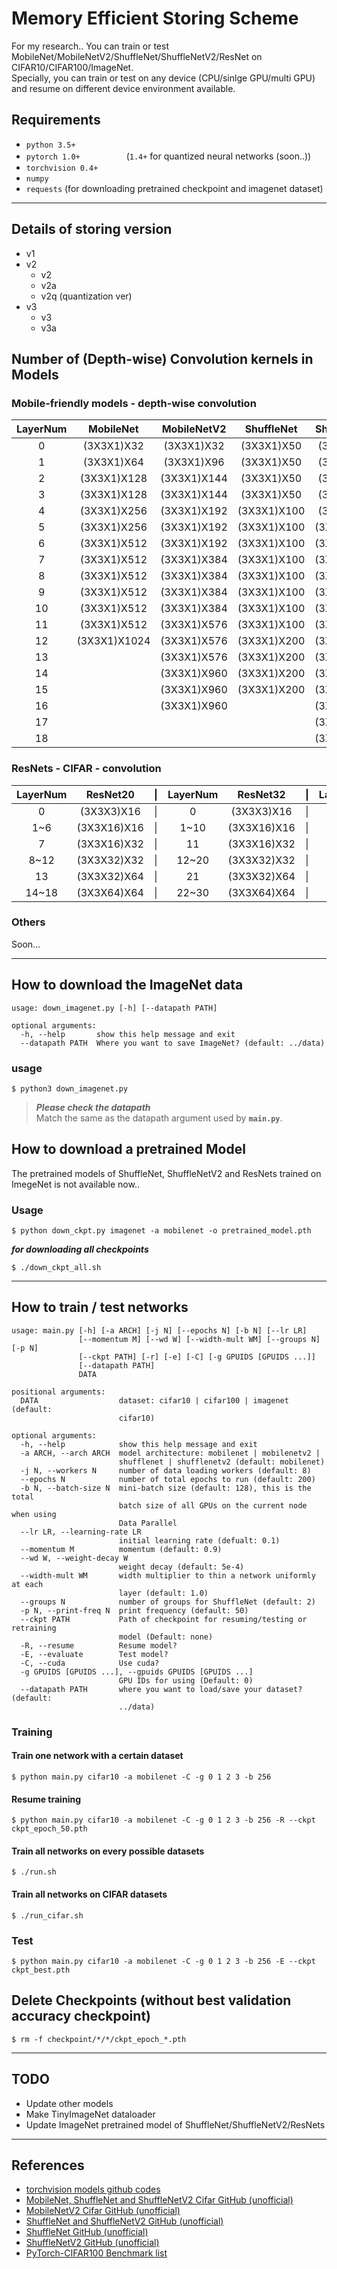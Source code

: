 # Memory Efficient Storing Scheme

For my research..
You can train or test MobileNet/MobileNetV2/ShuffleNet/ShuffleNetV2/ResNet on CIFAR10/CIFAR100/ImageNet.  
Specially, you can train or test on any device (CPU/sinlge GPU/multi GPU) and resume on different device environment available.

## Requirements

- `python 3.5+`
- `pytorch 1.0+` 　　　　　(`1.4+` for quantized neural networks (soon..))
- `torchvision 0.4+`
- `numpy`
- `requests` (for downloading pretrained checkpoint and imagenet dataset)

----------

## Details of storing version

- v1
- v2
  - v2
  - v2a
  - v2q (quantization ver)
- v3
  - v3
  - v3a

## Number of (Depth-wise) Convolution kernels in Models

### Mobile-friendly models - depth-wise convolution

| LayerNum |  MobileNet   | MobileNetV2 | ShuffleNet  | ShuffleNetV2 |
|:--------:|:------------:|:-----------:|:-----------:|:------------:|
|    0     | (3X3X1)X32   | (3X3X1)X32  | (3X3X1)X50  | (3X3X1)X24   |
|    1     | (3X3X1)X64   | (3X3X1)X96  | (3X3X1)X50  | (3X3X1)X58   |
|    2     | (3X3X1)X128  | (3X3X1)X144 | (3X3X1)X50  | (3X3X1)X58   |
|    3     | (3X3X1)X128  | (3X3X1)X144 | (3X3X1)X50  | (3X3X1)X58   |
|    4     | (3X3X1)X256  | (3X3X1)X192 | (3X3X1)X100 | (3X3X1)X58   |
|    5     | (3X3X1)X256  | (3X3X1)X192 | (3X3X1)X100 | (3X3X1)X116  |
|    6     | (3X3X1)X512  | (3X3X1)X192 | (3X3X1)X100 | (3X3X1)X116  |
|    7     | (3X3X1)X512  | (3X3X1)X384 | (3X3X1)X100 | (3X3X1)X116  |
|    8     | (3X3X1)X512  | (3X3X1)X384 | (3X3X1)X100 | (3X3X1)X116  |
|    9     | (3X3X1)X512  | (3X3X1)X384 | (3X3X1)X100 | (3X3X1)X116  |
|    10    | (3X3X1)X512  | (3X3X1)X384 | (3X3X1)X100 | (3X3X1)X116  |
|    11    | (3X3X1)X512  | (3X3X1)X576 | (3X3X1)X100 | (3X3X1)X116  |
|    12    | (3X3X1)X1024 | (3X3X1)X576 | (3X3X1)X200 | (3X3X1)X116  |
|    13    |              | (3X3X1)X576 | (3X3X1)X200 | (3X3X1)X116  |
|    14    |              | (3X3X1)X960 | (3X3X1)X200 | (3X3X1)X232  |
|    15    |              | (3X3X1)X960 | (3X3X1)X200 | (3X3X1)X232  |
|    16    |              | (3X3X1)X960 |             | (3X3X1)X232  |
|    17    |              |             |             | (3X3X1)X232  |
|    18    |              |             |             | (3X3X1)X232  |

### ResNets - CIFAR - convolution

| LayerNum |  ResNet20  | \| | LayerNum |  ResNet32  | \| | LayerNum |  ResNet44  | \| | LayerNum |  ResNet56  | \| | LayerNum |  ResNet110  |
|:--------:|:----------:|:--:|:--------:|:----------:|:--:|:--------:|:----------:|:--:|:--------:|:----------:|:--:|:--------:|:-----------:|
|  0      | (3X3X3)X16  | \| |  0      | (3X3X3)X16  | \| |  0      | (3X3X3)X16  | \| |  0      | (3X3X3)X16  | \| |  0       | (3X3X3)X16  |
|  1~6    | (3X3X16)X16 | \| |  1~10   | (3X3X16)X16 | \| |  1~14   | (3X3X16)X16 | \| |  1~18   | (3X3X16)X16 | \| |  1~36    | (3X3X16)X16 |
|  7      | (3X3X16)X32 | \| |  11     | (3X3X16)X32 | \| |  15     | (3X3X16)X32 | \| |  19     | (3X3X16)X32 | \| |  37      | (3X3X16)X32 |
|  8~12   | (3X3X32)X32 | \| |  12~20  | (3X3X32)X32 | \| |  16~28  | (3X3X32)X32 | \| |  20~36  | (3X3X32)X32 | \| |  38~72   | (3X3X32)X32 |
|  13     | (3X3X32)X64 | \| |  21     | (3X3X32)X64 | \| |  29     | (3X3X32)X64 | \| |  37     | (3X3X32)X64 | \| |  73      | (3X3X32)X64 |
|  14~18  | (3X3X64)X64 | \| |  22~30  | (3X3X64)X64 | \| |  30~42  | (3X3X64)X64 | \| |  38~54  | (3X3X64)X64 | \| |  74~108  | (3X3X64)X64 |

### Others

Soon...

----------

## How to download the ImageNet data

```
usage: down_imagenet.py [-h] [--datapath PATH]

optional arguments:
  -h, --help       show this help message and exit
  --datapath PATH  Where you want to save ImageNet? (default: ../data)
```

### usage

``` shell
$ python3 down_imagenet.py
```

> ***Please check the datapath***  
> Match the same as the datapath argument used by **`main.py`**.

## How to download a pretrained Model

The pretrained models of ShuffleNet, ShuffleNetV2 and ResNets trained on ImegeNet is not available now..

### Usage

``` shell
$ python down_ckpt.py imagenet -a mobilenet -o pretrained_model.pth
```

***for downloading all checkpoints***

``` shell
$ ./down_ckpt_all.sh
```

----------

## How to train / test networks

```
usage: main.py [-h] [-a ARCH] [-j N] [--epochs N] [-b N] [--lr LR]
               [--momentum M] [--wd W] [--width-mult WM] [--groups N] [-p N]
               [--ckpt PATH] [-r] [-e] [-C] [-g GPUIDS [GPUIDS ...]]
               [--datapath PATH]
               DATA

positional arguments:
  DATA                  dataset: cifar10 | cifar100 | imagenet (default:
                        cifar10)

optional arguments:
  -h, --help            show this help message and exit
  -a ARCH, --arch ARCH  model architecture: mobilenet | mobilenetv2 |
                        shufflenet | shufflenetv2 (default: mobilenet)
  -j N, --workers N     number of data loading workers (default: 8)
  --epochs N            number of total epochs to run (default: 200)
  -b N, --batch-size N  mini-batch size (default: 128), this is the total
                        batch size of all GPUs on the current node when using
                        Data Parallel
  --lr LR, --learning-rate LR
                        initial learning rate (defualt: 0.1)
  --momentum M          momentum (default: 0.9)
  --wd W, --weight-decay W
                        weight decay (default: 5e-4)
  --width-mult WM       width multiplier to thin a network uniformly at each
                        layer (default: 1.0)
  --groups N            number of groups for ShuffleNet (default: 2)
  -p N, --print-freq N  print frequency (default: 50)
  --ckpt PATH           Path of checkpoint for resuming/testing or retraining
                        model (Default: none)
  -R, --resume          Resume model?
  -E, --evaluate        Test model?
  -C, --cuda            Use cuda?
  -g GPUIDS [GPUIDS ...], --gpuids GPUIDS [GPUIDS ...]
                        GPU IDs for using (Default: 0)
  --datapath PATH       where you want to load/save your dataset? (default:
                        ../data)
```

### Training

#### Train one network with a certain dataset

``` shell
$ python main.py cifar10 -a mobilenet -C -g 0 1 2 3 -b 256
```

#### Resume training

``` shell
$ python main.py cifar10 -a mobilenet -C -g 0 1 2 3 -b 256 -R --ckpt ckpt_epoch_50.pth
```

#### Train all networks on every possible datasets

``` shell
$ ./run.sh
```

#### Train all networks on CIFAR datasets

``` shell
$ ./run_cifar.sh
```

### Test

``` shell
$ python main.py cifar10 -a mobilenet -C -g 0 1 2 3 -b 256 -E --ckpt ckpt_best.pth
```

## Delete Checkpoints (without best validation accuracy checkpoint)

``` shell
$ rm -f checkpoint/*/*/ckpt_epoch_*.pth
```

----------

## TODO

- Update other models
- Make TinyImageNet dataloader
- Update ImageNet pretrained model of ShuffleNet/ShuffleNetV2/ResNets

----------

## References

- [torchvision models github codes](https://github.com/pytorch/vision/tree/master/torchvision/models)
- [MobileNet, ShuffleNet and ShuffleNetV2 Cifar GitHub (unofficial)](https://github.com/kuangliu/pytorch-cifar)
- [MobileNetV2 Cifar GitHub (unofficial)](https://github.com/tinyalpha/mobileNet-v2_cifar10)
- [ShuffleNet and ShuffleNetV2 GitHub (unofficial)](https://github.com/xingmimfl/pytorch_ShuffleNet_ShuffleNetV2)
- [ShuffleNet GitHub (unofficial)](https://github.com/jaxony/ShuffleNet)
- [ShuffleNetV2 GitHub (unofficial)](https://github.com/Randl/ShuffleNetV2-pytorch)
- [PyTorch-CIFAR100 Benchmark list](https://github.com/weiaicunzai/pytorch-cifar100)
